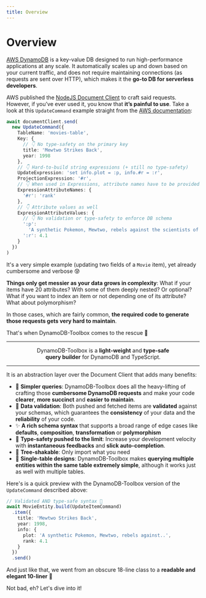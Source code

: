 ```yaml
---
title: Overview
---
```


# Overview

[AWS DynamoDB](https://aws.amazon.com/dynamodb) is a key-value DB designed to run high-performance applications at any scale. It automatically scales up and down based on your current traffic, and does not require maintaining connections (as requests are sent over HTTP), which makes it the **go-to DB for serverless developers**.

AWS published the [NodeJS Document Client](https://docs.aws.amazon.com/sdk-for-javascript/v3/developer-guide/dynamodb-example-dynamodb-utilities.html) to craft said requests. However, if you’ve ever used it, you know that **it’s painful to use**. Take a look at this `UpdateCommand` example straight from the [AWS documentation](https://docs.aws.amazon.com/amazondynamodb/latest/developerguide/GettingStarted.UpdateItem.html):

```ts
await documentClient.send(
  new UpdateCommand({
    TableName: 'movies-table',
    Key: {
      // 👇 No type-safety on the primary key
      title: 'Mewtwo Strikes Back',
      year: 1998
    },
    // 👇 Hard-to-build string expressions (+ still no type-safety)
    UpdateExpression: 'set info.plot = :p, info.#r = :r',
    ProjectionExpression: '#r',
    // 👇 When used in Expressions, attribute names have to be provided separately
    ExpressionAttributeNames: {
      '#r': 'rank'
    },
    // 👇 Attribute values as well
    ExpressionAttributeValues: {
      // 👇 No validation or type-safety to enforce DB schema
      ':p':
        'A synthetic Pokemon, Mewtwo, rebels against the scientists of Team Rocket who created it.',
      ':r': 4.1
    }
  })
)
```

It's a very simple example (updating two fields of a `Movie` item), yet already cumbersome and verbose 😰

**Things only get messier as your data grows in complexity**: What if your items have 20 attributes? With some of them deeply nested? Or optional? What if you want to index an item or not depending one of its attribute? What about polymorphism?

In those cases, which are fairly common, **the required code to generate those requests gets very hard to maintain**.

That's when DynamoDB-Toolbox comes to the rescue 💪

---

<p align="center" style={{ fontSize:'larger' }}>DynamoDB-Toolbox is a <b>light-weight</b> and <b>type-safe</b><br/><b>query builder</b> for DynamoDB and TypeScript.</p>

---

It is an abstraction layer over the Document Client that adds many benefits:

- 🤗 **Simpler queries**: DynamoDB-Toolbox does all the heavy-lifting of crafting those **cumbersome DynamoDB requests** and make your code **clearer**, **more succinct** and **easier to maintain**.
- 📐 **Data validation**: Both pushed and fetched items are **validated** against your schemas, which guarantees the **consistency** of your data and the **reliability** of your code.
- ✨ **A rich schema syntax** that supports a broad range of edge cases like **defaults**, **composition**, **transformation** or **polymorphism**
- 🌈 **Type-safety pushed to the limit**: Increase your development velocity with **instantaneous feedbacks** and **slick auto-completion**.
- 🌴 **Tree-shakable**: Only import what you need
- 🥇 **Single-table designs**: DynamoDB-Toolbox makes **querying multiple entities within the same table extremely simple**, although it works just as well with multiple tables.

Here's is a quick preview with the DynamoDB-Toolbox version of the `UpdateCommand` described above:

```ts
// Validated AND type-safe syntax 🙌
await MovieEntity.build(UpdateItemCommand)
  .item({
    title: 'Mewtwo Strikes Back',
    year: 1998,
    info: {
      plot: 'A synthetic Pokemon, Mewtwo, rebels against..',
      rank: 4.1
    }
  })
  .send()
```

And just like that, we went from an obscure 18-line class to a **readable and elegant 10-liner** 🤩

Not bad, eh? Let's dive into it!
